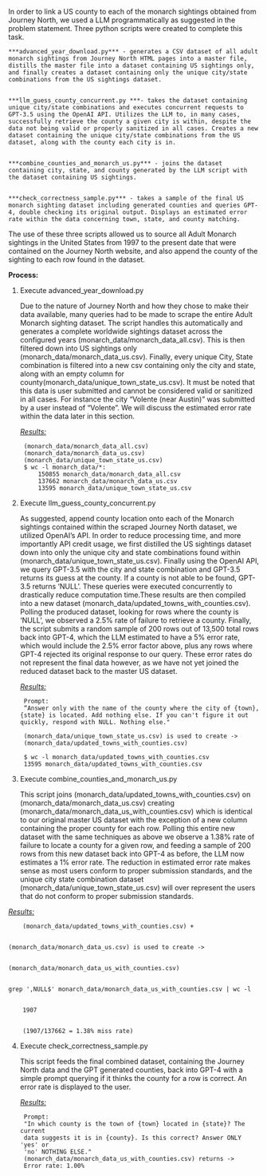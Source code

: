 In order to link a US county to each of the monarch sightings obtained from Journey North, we used a LLM programmatically as suggested in the problem statement. Three python scripts were created to complete this task. 


    ***advanced_year_download.py*** - generates a CSV dataset of all adult monarch sightings from Journey North HTML pages into a master file, distills the master file into a dataset containing US sightings only, and finally creates a dataset containing only the unique city/state combinations from the US sightings dataset.


    ***llm_guess_county_concurrent.py ***- takes the dataset containing unique city/state combinations and executes concurrent requests to GPT-3.5 using the OpenAI API. Utilizes the LLM to, in many cases, successfully retrieve the county a given city is within, despite the data not being valid or properly sanitized in all cases. Creates a new dataset containing the unique city/state combinations from the US dataset, along with the county each city is in.


    ***combine_counties_and_monarch_us.py*** - joins the dataset containing city, state, and county generated by the LLM script with the dataset containing US sightings.


    ***check_correctness_sample.py*** - takes a sample of the final US monarch sighting dataset including generated counties and queries GPT-4, double checking its original output. Displays an estimated error rate within the data concerning town, state, and county matching.

The use of these three scripts allowed us to source all Adult Monarch sightings in the United States from 1997 to the present date that were contained on the Journey North website, and also append the county of the sighting to each row found in the dataset.

**Process:**



1. Execute advanced_year_download.py

    Due to the nature of Journey North and how they chose to make their data available, many queries had to be made to scrape the entire Adult Monarch sighting dataset. The script handles this automatically and generates a complete worldwide sightings dataset across the configured years (monarch_data/monarch_data_all.csv). This is then filtered down into US sightings only (monarch_data/monarch_data_us.csv). Finally, every unique City, State combination is filtered into a new csv containing only the city and state, along with an empty column for county(monarch_data/unique_town_state_us.csv). It must be noted that this data is user submitted and cannot be considered valid or sanitized in all cases. For instance the city “Volente (near Austin)” was submitted by a user instead of “Volente”. We will discuss the estimated error rate within the data later in this section.


    *<span style="text-decoration:underline;">Results:</span>*


    	(monarch_data/monarch_data_all.csv)
		(monarch_data/monarch_data_us.csv)
		(monarch_data/unique_town_state_us.csv)
        $ wc -l monarch_data/*:
		    150855 monarch_data/monarch_data_all.csv
		    137662 monarch_data/monarch_data_us.csv
		    13595 monarch_data/unique_town_state_us.csv



2. Execute llm_guess_county_concurrent.py

    As suggested, append county location onto each of the Monarch sightings contained within the scraped Journey North dataset, we utilized OpenAI’s API. In order to reduce processing time, and more importantly API credit usage, we first distilled the US sightings dataset down into only the unique city and state combinations found within (monarch_data/unique_town_state_us.csv). Finally using the OpenAI API, we query GPT-3.5 with the city and state combination and GPT-3.5 returns its guess at the county. If a county is not able to be found, GPT-3.5 returns ‘NULL’. These queries were executed concurrently to drastically reduce computation time.These results are then compiled into a new dataset (monarch_data/updated_towns_with_counties.csv). Polling the produced dataset, looking for rows where the county is ‘NULL’, we observed a 2.5% rate of failure to retrieve a county. Finally, the script submits a random sample of 200 rows out of 13,500 total rows back into GPT-4, which the LLM estimated to have a 5% error rate, which would include the 2.5% error factor above, plus any rows where GPT-4 rejected its original response to our query. These error rates do not represent the final data however, as we have not yet joined the reduced dataset back to the master US dataset.


    *<span style="text-decoration:underline;">Results:</span>*


        Prompt:
        “Answer only with the name of the county where the city of {town},{state} is located. Add nothing else. If you can't figure it out quickly, respond with NULL. Nothing else."
        
    	(monarch_data/unique_town_state_us.csv) is used to create ->
        (monarch_data/updated_towns_with_counties.csv)

        $ wc -l monarch_data/updated_towns_with_counties.csv
        13595 monarch_data/updated_towns_with_counties.csv

3. Execute combine_counties_and_monarch_us.py

    This script joins (monarch_data/updated_towns_with_counties.csv) on (monarch_data/monarch_data_us.csv) creating (monarch_data/monarch_data_us_with_counties.csv) which is identical to our original master US dataset with the exception of a new column containing the proper county for each row. Polling this entire new dataset with the same techniques as above we observe a 1.38% rate of failure to locate a county for a given row, and feeding a sample of 200 rows from this new dataset back into GPT-4 as before, the LLM now estimates a 1% error rate. The reduction in estimated error rate makes sense as most users conform to proper submission standards, and the unique city state combination dataset (monarch_data/unique_town_state_us.csv) will over represent the users that do not conform to proper submission standards.


*<span style="text-decoration:underline;">Results:</span>*


    	(monarch_data/updated_towns_with_counties.csv) +


    (monarch_data/monarch_data_us.csv) is used to create ->


    (monarch_data/monarch_data_us_with_counties.csv)


    grep ',NULL$' monarch_data/monarch_data_us_with_counties.csv | wc -l


    	1907


    	(1907/137662 = 1.38% miss rate)



4. Execute check_correctness_sample.py

    This script feeds the final combined dataset, containing the Journey North
    data and the GPT generated counties, back into GPT-4 with a simple prompt 
    querying if it thinks the county for a row is correct. An error rate is 
    displayed to the user.

    *<span style="text-decoration:underline;">Results:</span>*
    
        Prompt:
        "In which county is the town of {town} located in {state}? The current 
        data suggests it is in {county}. Is this correct? Answer ONLY 'yes' or 
        'no' NOTHING ELSE."
        (monarch_data/monarch_data_us_with_counties.csv) returns ->
        Error rate: 1.00%